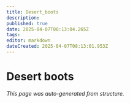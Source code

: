 ```yaml
---
title: Desert_boots
description: 
published: true
date: 2025-04-07T08:13:04.265Z
tags: 
editor: markdown
dateCreated: 2025-04-07T08:13:01.953Z
---
```


# Desert boots

*This page was auto-generated from structure.*
